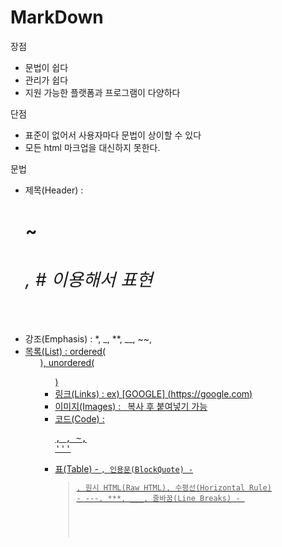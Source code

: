 # MarkDown

장점

- 문법이 쉽다
- 관리가 쉽다
- 지원 가능한 플랫폼과 프로그램이 다양하다

단점

- 표준이 없어서 사용자마다 문법이 상이할 수 있다
- 모든 html 마크업을 대신하지 못한다.



문법

- 제목(Header) : <code><h1></code> ~ <code><h6></code>, # 이용해서 표현
- 강조(Emphasis) : *, _, **, __, ~~, <code><u></code>
- 목록(List) : ordered(<code><ol></code>), unordered(<code><ul></code>)
- 링크(Links) : ex) [GOOGLE] (https://google.com)
- 이미지(Images) : <code><img> </code>복사 후 붙여넣기 가능
- 코드(Code) : <code><pre></code>, <code><code></code></code>, ~, '''
- 표(Table) - <code><table></code>, 인용문(BlockQuote) - <code><blockquote></code>, 원시 HTML(Raw HTML), 수평선(Horizontal Rule) - ---, ***, ___, 줄바꿈(Line Breaks) - <code><br></code>
